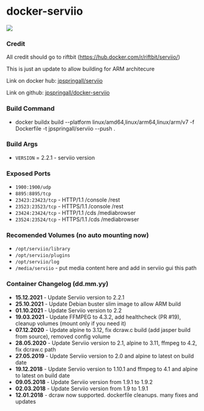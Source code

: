 # docker-serviio

[![](http://serviio.org/images/serviio.png)](http://serviio.org/) 

### Credit

All credit should go to riftbit (https://hub.docker.com/r/riftbit/serviio/)

This is just an update to allow building for ARM architecure

  
Link on docker hub: [jpspringall/serviio](https://hub.docker.com/r/jpspringall/serviio/)

Link on github: [jpspringall/docker-serviio](https://github.com/jpspringall/serviio)

### Build Command

 - docker buildx build --platform linux/amd64,linux/arm64,linux/arm/v7 -f Dockerfile -t jpspringall/serviio --push .

### Build Args

 - `VERSION` = 2.2.1 - serviio version


### Exposed Ports

 - `1900:1900/udp`
 - `8895:8895/tcp`
 - `23423:23423/tcp` - HTTP/1.1 /console /rest
 - `23523:23523/tcp` - HTTPS/1.1 /console /rest
 - `23424:23424/tcp` - HTTP/1.1 /cds /mediabrowser
 - `23524:23524/tcp` - HTTPS/1.1 /cds /mediabrowser

### Recomended Volumes (no auto mounting now)
 - `/opt/serviio/library`
 - `/opt/serviio/plugins`
 - `/opt/serviio/log`
 - `/media/serviio` - put media content here and add in serviio gui this path


### Container Changelog (dd.mm.yy)

 - **15.12.2021** - Update Serviio version to 2.2.1
 - **25.10.2021** - Update Debian buster slim image to allow ARM build
 - **01.10.2021** - Update Serviio version to 2.2
 - **19.03.2021** - Update FFMPEG to 4.3.2, add healthcheck (PR #19), cleanup volumes (mount only if you need it)
 - **07.12.2020** - Update alpine to 3.12, fix dcraw.c build (add jasper build from source), removed config volume
 - **28.05.2020** - Update Serviio version to 2.1, alpine to 3.11, ffmpeg to 4.2, fix dcraw.c path
 - **27.05.2019** - Update Serviio version to 2.0 and alpine to latest on build date
 - **19.12.2018** - Update Serviio version to 1.10.1 and ffmpeg to 4.1 and alpine to latest on build date
 - **09.05.2018** - Update Serviio version from 1.9.1 to 1.9.2
 - **02.03.2018** - Update Serviio version from 1.9 to 1.9.1
 - **12.01.2018** - dcraw now supported. dockerfile cleanups. many fixes and updates

